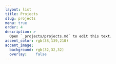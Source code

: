 ```yaml
---
layout: list
title: Projects
slug: projects
menu: true
order: 4
description: >
  Open `_projects/projects.md` to edit this text.
accent_color: rgb(38,139,210)
accent_image:
  background: rgb(32,32,32)
  overlay:    false
---
```

